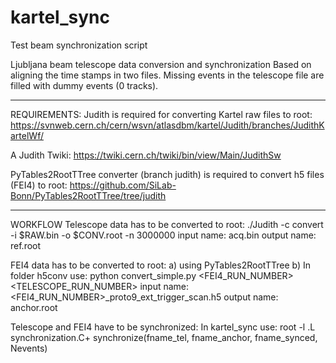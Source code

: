 # kartel_sync
Test beam synchronization script

Ljubljana beam telescope data conversion and synchronization
Based on aligning the time stamps in two files. Missing events in the telescope file are filled with dummy events (0 tracks).

------------------------------------------------------------
REQUIREMENTS:
Judith is required for converting Kartel raw files to root:
https://svnweb.cern.ch/cern/wsvn/atlasdbm/kartel/Judith/branches/JudithKartelWf/

A Judith Twiki:
https://twiki.cern.ch/twiki/bin/view/Main/JudithSw

PyTables2RootTTree converter (branch judith) is required to convert h5 files (FEI4) to root:
https://github.com/SiLab-Bonn/PyTables2RootTTree/tree/judith

------------------------------------------------------------
WORKFLOW
Telescope data has to be converted to root:
./Judith -c convert -i $RAW.bin -o $CONV.root -n 3000000
input name:   acq<RUN>.bin
output name:  ref<RUN>.root

FEI4 data has to be converted to root:
a) using PyTables2RootTTree
b) In folder h5conv use:
python convert_simple.py <FEI4_RUN_NUMBER> <TELESCOPE_RUN_NUMBER>
input name:   <FEI4_RUN_NUMBER>_proto9_ext_trigger_scan.h5
output name:  anchor<RUN>.root

Telescope and FEI4 have to be synchronized:
In kartel_sync use:
root -l
.L synchronization.C+
synchronize(fname_tel, fname_anchor, fname_synced, Nevents)
